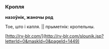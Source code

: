 ### Кропля
**назоўнік, жаночы род**

Тое, што і капля. || прыметнік: кропельны.

<a rel="author">[http://rv-blr.com/](http://rv-blr.com/slounik.jsp?letterId=0&maskId=0&pageId=1449)</a>
